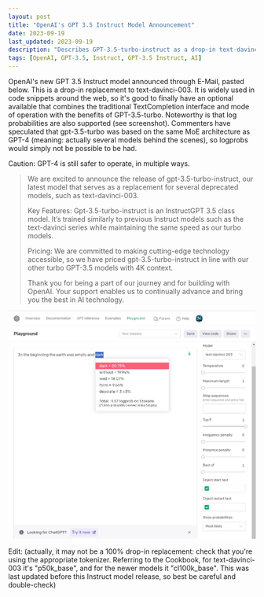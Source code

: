 ```yaml
---
layout: post
title: "OpenAI's GPT 3.5 Instruct Model Announcement"
date: 2023-09-19
last_updated: 2023-09-19
description: "Describes GPT-3.5-turbo-instruct as a drop-in text-davinci-003 replacement, highlighting Turbo speed, InstructGPT training, log-prob and tokenizer considerations."
tags: [OpenAI, GPT-3.5, Instruct, GPT-3.5 Instruct, AI]
---
```


OpenAI's new GPT 3.5 Instruct model announced through E-Mail, pasted below. This is a drop-in replacement to text-davinci-003. It is widely used in code snippets around the web, so it's good to finally have an optional available that combines the traditional TextCompletion interface and mode of operation with the benefits of GPT-3.5-turbo. Noteworthy is that log probabilities are also supported (see screenshot). Commenters have speculated that gpt-3.5-turbo was based on the same MoE architecture as GPT-4 (meaning: actually several models behind the scenes), so logprobs would simply not be possible to be had.

Caution: GPT-4 is still safer to operate, in multiple ways.

> We are excited to announce the release of gpt-3.5-turbo-instruct, our latest model that serves as a replacement for several deprecated models, such as text-davinci-003.
> 
> Key Features:
> Gpt-3.5-turbo-instruct is an InstructGPT 3.5 class model. It’s trained similarly to previous Instruct models such as the text-davinci series while maintaining the same speed as our turbo models.
> 
> Pricing:
> We are committed to making cutting-edge technology accessible, so we have priced gpt-3.5-turbo-instruct in line with our other turbo GPT-3.5 models with 4K context.
> 
> Thank you for being a part of our journey and for building with OpenAI. Your support enables us to continually advance and bring you the best in AI technology.

![GPT-3.5 Instruct Playground](assets/img/gpt-3.5-instruct-playground.jpg)

Edit: (actually, it may not be a 100% drop-in replacement: check that you're using the appropriate tokenizer. Referring to the Cookbook, for text-davinci-003 it's "p50k_base", and for the newer models it "cl100k_base". This was last updated before this Instruct model release, so best be careful and double-check)